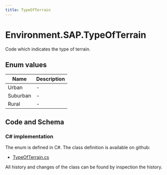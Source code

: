 ```yaml
---
title: TypeOfTerrain
---
```


# Environment.SAP.TypeOfTerrain

Code which indicates the type of terrain.

## Enum values

| Name            | Description                                                    |
|-----------------|----------------------------------------------------------------|
| Urban |  -  |
| Suburban |  -  |
| Rural |  -  |


## Code and Schema

### C# implementation

The enum is defined in C#. The class definition is available on github:

- [TypeOfTerrain.cs](https://github.com/BHoM/SAP_Toolkit/blob/develop/SAP_oM/Enums/TypeOfTerrain.cs)

All history and changes of the class can be found by inspection the history.
